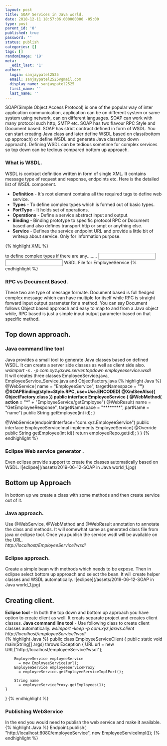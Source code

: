 ```yaml
---
layout: post
title: SOAP Services in Java world. 
date: 2018-12-11 18:57:06.000000000 -05:00
type: post
parent_id: '0'
published: true
password: ''
status: publish
categories: []
tags: []
randomImage: '19'
meta:
  _edit_last: '1'
author:
  login: sanjaypatel2525
  email: sanjaypatel2525@gmail.com
  display_name: sanjaypatel2525
  first_name: ''
  last_name: ''
---
```

SOAP(Simple Object Access Protocol) is one of the popular way of inter application communication, application can be on different system or same system using network, can on different languages. SOAP can work with many protocol such http, SMTP etc. SOAP has two flavour RPC Style and Document based. SOAP has strict contract defined in form of WSDL. You can start creating Java class and later define WSDL based on class(bottom up approach) or define WSDL and generate Java class(top down approach). Defining WSDL can be tedious sometime for complex services so top down can be tedious compared bottom up approach.  

### What is WSDL. 
WSDL is contract definition written in form of single XML. It contains message type of request and response, endpoints etc. Here is the detailed list of WSDL component.
* **Definition** - It's root element contains all the required tags to define web service.
* **Types** - To define complex types which is formed out of basic types.
* **PortType** - It holds set of operations.
* **Operations** - Define a service abstract input and output.
* **Binding** - Binding prototype to specific protocol RPC or Document based and also defines transport http or smpt or anything else.
* **Service** - Defines the service endpoint URL and provide a little bit of writeup about service. Only for information purpose.
 
{% highlight XML %}
<definitions name = "EmployeeService"
   targetNamespace = "http://www.examples.com/wsdl/EmployeeService.wsdl"
   xmlns = "http://schemas.xmlsoap.org/wsdl/"
   xmlns:soap = "http://schemas.xmlsoap.org/wsdl/soap/"
   xmlns:tns = "http://www.examples.com/wsdl/EmployeeService.wsdl"
   xmlns:xsd = "http://www.w3.org/2001/XMLSchema">
 
   <types>
      to define complex types if there are any........
   </types>
   <message name = "GetEmployeeRequest">
      <part name = "id" type = "xsd:string"/>
   </message>
	
   <message name = "GetEmployeeResponse">
      <part name = "name" type = "xsd:string"/>
   </message>

   <portType name = "Employee_PortType">
      <operation name = "getEmployee">
         <input message = "tns:GetEmployeeRequest"/>
         <output message = "tns:GetEmployeeResponse"/>
      </operation>
   </portType>

   <binding name = "Employee_Binding" type = "tns:Employee_PortType">
      <soap:binding style = "rpc"
         transport = "http://schemas.xmlsoap.org/soap/http"/>
      <operation name = "getEmployee">
         <soap:operation soapAction = "getEmployee"/>
         <input>
            <soap:body
               encodingStyle = "http://schemas.xmlsoap.org/soap/encoding/"
               namespace = "urn:examples:employeeservice"
               use = "encoded"/>
         </input>
         <output>
            <soap:body
               encodingStyle = "http://schemas.xmlsoap.org/soap/encoding/"
               namespace = "urn:examples:employeeservice"
               use = "encoded"/>
         </output>
      </operation>
   </binding>

   <service name = "EmployeeService">
      <documentation>WSDL File for EmployeeService</documentation>
      <port binding = "tns:Employee_Binding" name = "Employee_Port">
         <soap:address
            location = "http://www.examples.com/GetEmployee/" />
      </port>
   </service>
</definitions>
{% endhighlight  %}

### RPC vs Document Based. 
These two are type of message formate. Document based is full fledged complex message which can have multiple for itself while RPC is straight forward input output parameter for a method. You can say Document follows Object based approach and easy to map to and from a Java object while, RPC based is just a simple input output parameter based on that specific method.

## Top down approach.
### Java command line tool
Java provides a small tool to generate Java classes based on defined WSDL. It can create a server side classes as well as client side also.  *wsimport -s . -p com.xyz.jaxws.server.topdown employeeservice.wsdl*  
  It will creates three classes EmployeeService.java, EmployeeService_Service.java and ObjectFactory.java
{% highlight Java %}
@WebService(
  name = "EmployeeService", 
  targetNamespace = "******")
@SOAPBinding(style=Style.RPC, use=Use.ENCODED)
@XmlSeeAlso({
    ObjectFactory.class
})
public interface EmployeeService {
    @WebMethod(
      action = "*******"
      + "EmployeeService/getEmployee")
    @WebResult(
      name = "GetEmployeeResponse", 
      targetNamespace = "********", 
      partName = "name")
    public String getEmployee(int id);
}

@WebService(endpointInterface="com.xyz.EmployeeService")
public interface EmployeeServiceImpl implements  EmployeeService{
  @Override
    public String getEmployee(int id){
      return employeeRepo.get(id);
    }
}
{% endhighlight %}
### Eclipse Web service generator . 
Even eclipse provide support to create the classes automatically based on WSDL. 
![eclipse](/assets/2019-06-12-SOAP in Java world_1.jpg)

## Bottom up Approach
In bottom up we create a class with some methods and then create service out of it.

### Java approach. 
Use @WebService, @WebMethod and @WebResult annotation to annotate the class and methods. It will somewhat same as generated class file from java or eclipse tool. Once you publish the service wsdl will be available on the URL.  
*http://localhost/EmployeeService?wsdl*

### Eclipse approach. 
Create a simple bean with methods which needs to be expose. Then in eclipse select bottom up approach and select the bean. It will create helper classes and WSDL automatically. 
![eclipse](/assets/2019-06-12-SOAP in Java world_1.jpg)

## Creating client. 
**Eclipse tool** - In both the top down and bottom up approach you have option to create client as well. It creats separate project and creates client classes.
**Java command line tool** - Use following class to create client classes automatically.
*wsimport -keep -p com.xyz.jaxws.client http://localhost/employeeService?wsdl*  
{% highlight Java %}
public class EmployeeServiceClient {
    public static void main(String[] args) throws Exception {
        URL url = new URL("http://localhost/employeeService?wsdl");
 
        EmployeeService employeeService 
          = new EmployeeService(url);
        EmployeeService employeeServiceProxy 
          = employeeService.getEmployeeServiceImplPort();
 
        String name 
          = employeeServiceProxy.getEmployees(1);
    }
}
{% endhighlight  %}

### Publishing WebService 
In the end you would need to publish the web service and make it available. 
{% highlight Java %}
Endpoint.publish(
          "http://localhost:8080/employeeService", 
           new EmployeeServiceImpl());
{% endhighlight %}

